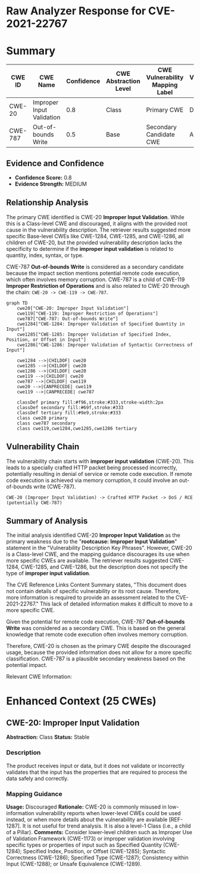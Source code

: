 # Raw Analyzer Response for CVE-2021-22767

# Summary

| CWE ID | CWE Name | Confidence | CWE Abstraction Level | CWE Vulnerability Mapping Label | CWE-Vulnerability Mapping Notes |
|---|---|---|---|---|---|
| CWE-20 | Improper Input Validation | 0.8 | Class | Primary CWE | Discouraged |
| CWE-787 | Out-of-bounds Write | 0.5 | Base | Secondary Candidate CWE | Allowed |

## Evidence and Confidence

*   **Confidence Score:** 0.8
*   **Evidence Strength:** MEDIUM

## Relationship Analysis
The primary CWE identified is CWE-20 **Improper Input Validation**. While this is a Class-level CWE and discouraged, it aligns with the provided root cause in the vulnerability description. The retriever results suggested more specific Base-level CWEs like CWE-1284, CWE-1285, and CWE-1286, all children of CWE-20, but the provided vulnerability description lacks the specificity to determine if the **improper input validation** is related to quantity, index, syntax, or type.

CWE-787 **Out-of-bounds Write** is considered as a secondary candidate because the impact section mentions potential remote code execution, which often involves memory corruption. CWE-787 is a child of CWE-119 **Improper Restriction of Operations** and is also related to CWE-20 through the chain: `CWE-20 -> CWE-119 -> CWE-787`.

```mermaid
graph TD
    cwe20["CWE-20: Improper Input Validation"]
    cwe119["CWE-119: Improper Restriction of Operations"]
    cwe787["CWE-787: Out-of-bounds Write"]
    cwe1284["CWE-1284: Improper Validation of Specified Quantity in Input"]
    cwe1285["CWE-1285: Improper Validation of Specified Index, Position, or Offset in Input"]
    cwe1286["CWE-1286: Improper Validation of Syntactic Correctness of Input"]
    
    cwe1284 -->|CHILDOF| cwe20
    cwe1285 -->|CHILDOF| cwe20
    cwe1286 -->|CHILDOF| cwe20
    cwe119 -->|CHILDOF| cwe20
    cwe787 -->|CHILDOF| cwe119
    cwe20 -->|CANPRECEDE| cwe119
    cwe119 -->|CANPRECEDE| cwe787
    
    classDef primary fill:#f96,stroke:#333,stroke-width:2px
    classDef secondary fill:#69f,stroke:#333
    classDef tertiary fill:#9e9,stroke:#333
    class cwe20 primary
    class cwe787 secondary
    class cwe119,cwe1284,cwe1285,cwe1286 tertiary
```

## Vulnerability Chain
The vulnerability chain starts with **improper input validation** (CWE-20). This leads to a specially crafted HTTP packet being processed incorrectly, potentially resulting in denial of service or remote code execution. If remote code execution is achieved via memory corruption, it could involve an out-of-bounds write (CWE-787).

`CWE-20 (Improper Input Validation) -> Crafted HTTP Packet -> DoS / RCE (potentially CWE-787)`

## Summary of Analysis
The initial analysis identified CWE-20 **Improper Input Validation** as the primary weakness due to the "**rootcause:** **Improper Input Validation**" statement in the "Vulnerability Description Key Phrases". However, CWE-20 is a Class-level CWE, and the mapping guidance discourages its use when more specific CWEs are available. The retriever results suggested CWE-1284, CWE-1285, and CWE-1286, but the description does not specify the type of **improper input validation**.

The CVE Reference Links Content Summary states, "This document does not contain details of specific vulnerability or its root cause. Therefore, more information is required to provide an assessment related to the CVE-2021-22767." This lack of detailed information makes it difficult to move to a more specific CWE.

Given the potential for remote code execution, CWE-787 **Out-of-bounds Write** was considered as a secondary CWE. This is based on the general knowledge that remote code execution often involves memory corruption.

Therefore, CWE-20 is chosen as the primary CWE despite the discouraged usage, because the provided information does not allow for a more specific classification. CWE-787 is a plausible secondary weakness based on the potential impact.

Relevant CWE Information:

# Enhanced Context (25 CWEs)
## CWE-20: Improper Input Validation
**Abstraction:** Class
**Status:** Stable

### Description
The product receives input or data, but it does
        not validate or incorrectly validates that the input has the
        properties that are required to process the data safely and
        correctly.

### Mapping Guidance
**Usage:** Discouraged
**Rationale:** CWE-20 is commonly misused in low-information vulnerability reports when lower-level CWEs could be used instead, or when more details about the vulnerability are available [REF-1287]. It is not useful for trend analysis. It is also a level-1 Class (i.e., a child of a Pillar).
**Comments:** Consider lower-level children such as Improper Use of Validation Framework (CWE-1173) or improper validation involving specific types or properties of input such as Specified Quantity (CWE-1284); Specified Index, Position, or Offset (CWE-1285); Syntactic Correctness (CWE-1286); Specified Type (CWE-1287); Consistency within Input (CWE-1288); or Unsafe Equivalence (CWE-1289).